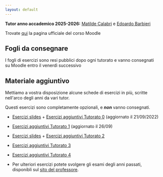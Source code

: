 ```yaml
---
layout: default
---
```


**Tutor anno accademico 2025-2026:** [Matilde Calabri](mailto:matilde.calabri@studenti.unitn.it) e [Edoardo Barbieri](mailto:edoardo.barbieri@studenti.unitn.it)

Trovate [qui](https://didatticaonline.unitn.it/dol/course/view.php?id=41665) la pagina ufficiale del corso Moodle

## Fogli da consegnare
 I fogli di esercizi sono resi pubblici dopo ogni tutorato e vanno consegnati su Moodle entro il venerdì successivo
 
## Materiale aggiuntivo

 Mettiamo a vostra disposizione alcune schede di esercizi in più, scritte nell'arco degli anni da vari tutor.

 Questi esercizi sono completamente opzionali, e **_non_** vanno consegnati.

 - [Esercizi slides](Esercizi_slides.pdf) + [Esercizi aggiuntivi Tutorato 0](Esercizi_aggiuntivi_0.pdf) (aggiornato il 21/09/2022)

 - [Esercizi aggiuntivi Tutorato 1](Esercizi_aggiuntivi_1.pdf) (aggiornato il 26/09)

 - [Esercizi slides](Esercizi_slides_2.pdf) + [Esercizi aggiuntivi Tutorato 2](Esercizi_aggiuntivi_2.pdf)

 - [Esercizi aggiuntivi Tutorato 3](Esercizi_aggiuntivi_3.pdf)

 - [Esercizi aggiuntivi Tutorato 4](Esercizi_aggiuntivi_4.pdf)

   

 - Per ulteriori esercizi potete svolgere gli esami degli anni passati, disponibli sul [sito del professore](https://disi.unitn.it/~zunino/teaching/informatica/).
